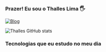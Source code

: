 ### Prazer! Eu sou o Thalles Lima 🖐️


[![Blog](https://img.shields.io/badge/LinkedIn-0077B5?style=for-the-badge&logo=linkedin&logoColor=white)](https://www.linkedin.com/in/thalles-lima-aa8a37194/)


![Thalles GitHub stats](https://github-readme-stats.vercel.app/api?username=ThallesLima3301&show_icons=true&theme=radical)

### Tecnologias que eu estudo no meu dia
